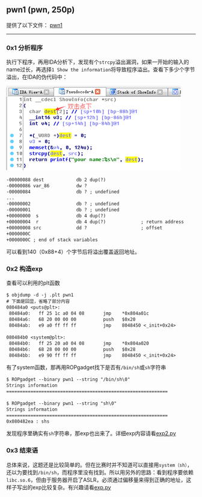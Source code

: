 ## pwn1 (pwn, 250p)

提供了以下文件：
[pwn1](./pwn1)

---------------------------------------

### 0x1 分析程序
执行下程序，再用IDA分析下，发现有个`strcpy`溢出漏洞，如果一开始的输入的name过长，再选择`1 Show the information`将导致程序溢出。查看下多少个字节溢出，在IDA的伪代码中：

![pwn1_1.png](./image/pwn1_1.png)

```
-00000088 dest            db 2 dup(?)
-00000086 var_86          dw ?
-00000084                 db ? ; undefined
...
-00000002                 db ? ; undefined
-00000001                 db ? ; undefined
+00000000  s              db 4 dup(?)
+00000004  r              db 4 dup(?)             ; return address
+00000008 src             dd ?                    ; offset
+0000000C
+0000000C ; end of stack variables
```
可以看到140（0x88+4）个字节后将溢出覆盖返回地址。

### 0x2 构造exp
查看可以利用的plt函数
``` 
$ objdump -d -j .plt pwn1
# 下面是回显，省略了部分内容
080484a0 <puts@plt>:
 80484a0:   ff 25 1c a0 04 08       jmp    *0x804a01c
 80484a6:   68 20 00 00 00          push   $0x20
 80484ab:   e9 a0 ff ff ff          jmp    8048450 <_init+0x24>

080484b0 <system@plt>:
 80484b0:   ff 25 20 a0 04 08       jmp    *0x804a020
 80484b6:   68 28 00 00 00          push   $0x28
 80484bb:   e9 90 ff ff ff          jmp    8048450 <_init+0x24>
```

有了system函数，那再用ROPgadget找下是否有`/bin/sh`或`sh`字符串

``` 
$ ROPgadget --binary pwn1 --string "/bin/sh\0"
Strings information
============================================================

$ ROPgadget --binary pwn1 --string "sh\0"
Strings information
============================================================
0x080482ea : shs
```

发现程序里确实有`sh`字符串，那exp也出来了。详细exp内容请看[exp2.py](./exp2.py)

### 0x3 结束语
总体来说，这题还是比较简单的。但在比赛时并不知道可以直接用`system（sh）`，还以为要找到`/bin/sh`，而程序里没有找到。所以用另外的思路：看到程序要依赖`libc.so.6`，但由于服务器开启了ASLR，必须通过偏移量来得到正确的地址，这样子写出的exp比较复杂。有兴趣请看[exp.py](./exp.py)
